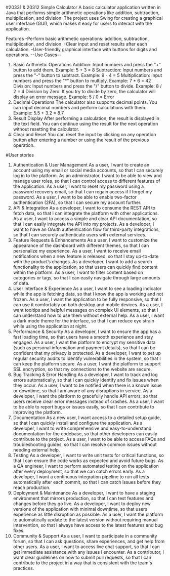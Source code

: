 #20331 & 20312
Simple Calculator
A basic calculator application written in Java that performs simple arithmetic operations like addition, subtraction, multiplication, and division. The project uses Swing for creating a graphical user interface (GUI), which makes it easy for users to interact with the application.

Features
-Perform basic arithmetic operations: addition, subtraction, multiplication, and division.
-Clear input and reset results after each calculation.
-User-friendly graphical interface with buttons for digits and operations.
--Use Cases--
1. Basic Arithmetic Operations
Addition: Input numbers and press the "+" button to add them.
Example: 5 + 3 = 8
Subtraction: Input numbers and press the "-" button to subtract.
Example: 9 - 4 = 5
Multiplication: Input numbers and press the "*" button to multiply.
Example: 7 * 6 = 42
Division: Input numbers and press the "/" button to divide.
Example: 8 / 2 = 4
Division by Zero: If you try to divide by zero, the calculator will display an error message.
Example: 5 / 0 = Error
2. Decimal Operations
The calculator also supports decimal points. You can input decimal numbers and perform calculations with them.
Example: 5.5 + 3.2 = 8.7
3. Result Display
After performing a calculation, the result is displayed in the text field.
You can continue using the result for the next operation without resetting the calculator.
4. Clear and Reset
You can reset the input by clicking on any operation button after entering a number or using the result of the previous operation.



#User stories
1. Authentication & User Management
As a user, I want to create an account using my email or social media accounts, so that I can securely log in to the platform.
As an administrator, I want to be able to view and manage user roles, so that I can control access to different features of the application.
As a user, I want to reset my password using a password recovery email, so that I can regain access if I forget my password.
As a user, I want to be able to enable two-factor authentication (2FA), so that I can secure my account further.
2. API & Integration
As a developer, I want to consume the REST API to fetch data, so that I can integrate the platform with other applications.
As a user, I want to access a simple and clear API documentation, so that I can easily integrate the API into my projects.
As a developer, I want to have an OAuth authentication flow for third-party integrations, so that I can securely authenticate users with external services.
3. Feature Requests & Enhancements
As a user, I want to customize the appearance of the dashboard with different themes, so that I can personalize my experience.
As a user, I want to receive email notifications when a new feature is released, so that I stay up-to-date with the product’s changes.
As a developer, I want to add a search functionality to the application, so that users can quickly find content within the platform.
As a user, I want to filter content based on categories or tags, so that I can easily navigate through large amounts of data.
4. User Interface & Experience
As a user, I want to see a loading indicator while the app is fetching data, so that I know the app is working and not frozen.
As a user, I want the application to be fully responsive, so that I can use it comfortably on both desktop and mobile devices.
As a user, I want tooltips and helpful messages on complex UI elements, so that I can understand how to use them without external help.
As a user, I want a dark mode theme for the interface, so that I can reduce eye strain while using the application at night.
5. Performance & Security
As a developer, I want to ensure the app has a fast loading time, so that users have a smooth experience and stay engaged.
As a user, I want the platform to encrypt my sensitive data (such as personal information and payment details), so that I can be confident that my privacy is protected.
As a developer, I want to set up regular security audits to identify vulnerabilities in the system, so that I can keep the platform secure.
As a user, I want the platform to support SSL encryption, so that my connections to the website are secure.
6. Bug Tracking & Error Handling
As a developer, I want to track and log errors automatically, so that I can quickly identify and fix issues when they occur.
As a user, I want to be notified when there is a known issue or downtime, so that I am aware of any disruptions in service.
As a developer, I want the platform to gracefully handle API errors, so that users receive clear error messages instead of crashes.
As a user, I want to be able to report bugs or issues easily, so that I can contribute to improving the platform.
7. Documentation
As a new user, I want access to a detailed setup guide, so that I can quickly install and configure the application.
As a developer, I want to write comprehensive and easy-to-understand documentation for the codebase, so that other developers can easily contribute to the project.
As a user, I want to be able to access FAQs and troubleshooting guides, so that I can resolve common issues without needing external help.
8. Testing
As a developer, I want to write unit tests for critical functions, so that I can ensure the code works as expected and avoid future bugs.
As a QA engineer, I want to perform automated testing on the application after every deployment, so that we can catch errors early.
As a developer, I want a continuous integration pipeline to run all tests automatically after each commit, so that I can catch issues before they reach production.
9. Deployment & Maintenance
As a developer, I want to have a staging environment that mirrors production, so that I can test features and changes before they go live.
As a developer, I want to deploy new versions of the application with minimal downtime, so that users experience as little disruption as possible.
As a user, I want the platform to automatically update to the latest version without requiring manual intervention, so that I always have access to the latest features and bug fixes.
10. Community & Support
As a user, I want to participate in a community forum, so that I can ask questions, share experiences, and get help from other users.
As a user, I want to access live chat support, so that I can get immediate assistance with any issues I encounter.
As a contributor, I want clear guidelines on how to submit pull requests, so that I can contribute to the project in a way that is consistent with the team's practices.
